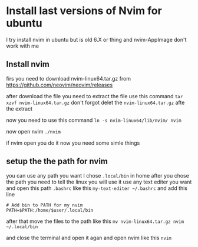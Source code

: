 # Install last versions of Nvim for ubuntu
I try install nvim in ubuntu but is old 6.X or thing and nvim-AppImage don't work with me

## Install nvim
firs you need to download nvim-linux64.tar.gz from 
https://github.com/neovim/neovim/releases

after download the file you need to extract the file
use this command `tar xzvf nvim-linux64.tar.gz`
don't forgot delet the `nvim-linux64.tar.gz` afte the extract

now you need to use this command `ln -s nvim-linux64/lib/nvim/ nvim`

now open nvim `./nvim`

if nvim open you do it now you need some simle things

## setup the the path for nvim 
you can use any path you want I chose `.local/bin` in home
after you chose the path you need to tell the linux you will use it
use any text editer you want and open this path `.bashrc` like this `my-text-editer ~/.bashrc`
and add this line 
```
# Add bin to PATH for my nvim 
PATH=$PATH:/home/$user/.local/bin
```
after that move the files to the path like this `mv nvim-linux64.tar.gz nvim ~/.local/bin`

and close the terminal and open it agan and open nvim like this `nvim`
